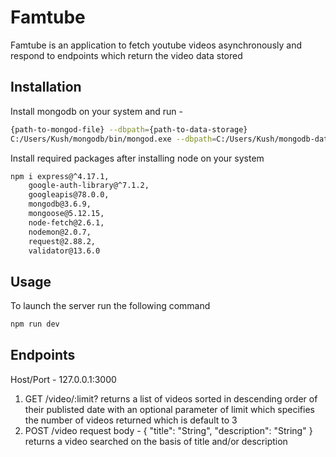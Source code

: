# Famtube

Famtube is an application to fetch youtube videos asynchronously and respond to endpoints which return the video data stored

## Installation

Install mongodb on your system and run - 

```bash
{path-to-mongod-file} --dbpath={path-to-data-storage}
C:/Users/Kush/mongodb/bin/mongod.exe --dbpath=C:/Users/Kush/mongodb-data
```

Install required packages after installing node on your system

```bash
npm i express@^4.17.1,
    google-auth-library@^7.1.2,
    googleapis@78.0.0,
    mongodb@3.6.9,
    mongoose@5.12.15,
    node-fetch@2.6.1,
    nodemon@2.0.7,
    request@2.88.2,
    validator@13.6.0
```

## Usage

To launch the server run the following command

```bash
npm run dev
```

## Endpoints

Host/Port - 127.0.0.1:3000
1. GET /video/:limit?
    returns a list of videos sorted in descending order of their publisted date with an optional parameter of limit which specifies the number of videos returned which is default to 3
2. POST /video
    request body - 
    {
        "title": "String",
        "description": "String"
    }
    returns a video searched on the basis of title and/or description
